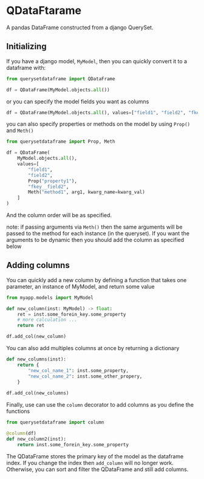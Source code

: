 QDataFtarame
============

A pandas DataFrame constructed from a django QuerySet. 


Initializing
----------------

If you have a django model, `MyModel`, then you can quickly convert it to a dataframe with:

```python
from querysetdataframe import QDataFrame

df = QDataFrame(MyModel.objects.all())
```

or you can specify the model fields you want as columns

```python
df = QDataFrame(MyModel.objects.all(), values=["field1", "field2", "fkey__field2"])
```

you can also specify properties or methods on the model by using `Prop()` and `Meth()`

```python
from querysetdataframe import Prop, Meth

df = QDataFrame(
    MyModel.objects.all(),
    values=[
        "field1", 
        "field2", 
        Prop("property1"),
        "fkey__field2",
        Meth("method1", arg1, kwarg_name=kwarg_val)
    ]
)
```

And the column order will be as specified.

note: if passing arguments via `Meth()` then the same arguments will be passed to the method for each instance (in the queryset). If you want the arguments to be dynamic then you should add the column as specified below


Adding columns
--------------

You can quickly add a new column by defining a function that takes one parameter, an
 instance of MyModel, and return some value

```python
from myapp.models import MyModel

def new_column(inst: MyModel) -> float:
    ret = inst.some_forein_key.some_property
    # more calculation ...
    return ret

df.add_col(new_column)
```

You can also add multiples columns at once by returning a dictionary

```python
def new_columns(inst):
    return {
        "new_col_name_1": inst.some_property,
        "new_col_name_2": inst.some_other_propery,
    }
    
df.add_col(new_columns)
```

Finally, use can use the `column` decorator to add columns as you define the functions

```python
from querysetdataframe import column

@column(df)
def new_column2(inst):
    return inst.some_forein_key.some_property
```

The QDataFrame stores the primary key of the model as the dataframe index. If you change
the index then `add_column` will no longer work. Otherwise, you can sort and filter the 
QDataFrame and still add columns.
